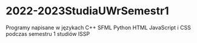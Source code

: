 # 2022-2023StudiaUWrSemestr1
Programy napisane w językach C++ SFML Python HTML JavaScript i CSS podczas semestru 1 studiów ISSP
